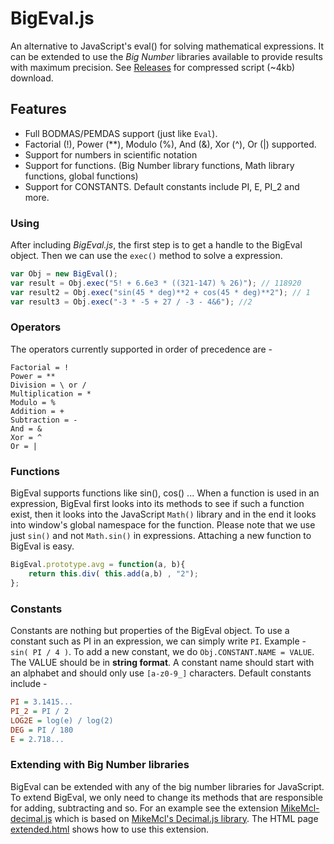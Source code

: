 # BigEval.js

An alternative to JavaScript's eval() for solving mathematical expressions. It can be extended to use the *Big Number* libraries available to provide results with maximum precision. See [Releases](https://github.com/aviaryan/BigEval.js/releases) for compressed script (~4kb) download.


## Features

* Full BODMAS/PEMDAS support (just like `Eval`).
* Factorial (!), Power (**), Modulo (%), And (&), Xor (^), Or (|) supported.
* Support for numbers in scientific notation
* Support for functions. (Big Number library functions, Math library functions, global functions)
* Support for CONSTANTS. Default constants include PI, E, PI_2 and more.


### Using

After including *BigEval.js*, the first step is to get a handle to the BigEval object. Then we can use the `exec()` method to solve a expression.
```javascript
var Obj = new BigEval();
var result = Obj.exec("5! + 6.6e3 * ((321-147) % 26)"); // 118920
var result2 = Obj.exec("sin(45 * deg)**2 + cos(45 * deg)**2"); // 1
var result3 = Obj.exec("-3 * -5 + 27 / -3 - 4&6"); //2
```


### Operators

The operators currently supported in order of precedence are - 
```
Factorial = !
Power = **
Division = \ or /
Multiplication = *
Modulo = %
Addition = +
Subtraction = -
And = &
Xor = ^
Or = |
```


### Functions

BigEval supports functions like sin(), cos() ... When a function is used in an expression, BigEval first looks into its methods to see if such a function exist, then it looks into the JavaScript `Math()` library and in the end it looks into window's global namespace for the function.
Please note that we use just `sin()` and not `Math.sin()` in expressions. Attaching a new function to BigEval is easy.
```javascript
BigEval.prototype.avg = function(a, b){
    return this.div( this.add(a,b) , "2");
};
```


### Constants

Constants are nothing but properties of the BigEval object. To use a constant such as PI in an expression, we can simply write `PI`. Example - `sin( PI / 4 )`.
To add a new constant, we do `Obj.CONSTANT.NAME = VALUE`. The VALUE should be in **string format**. A constant name should start with an alphabet and should only use `[a-z0-9_]` characters. Default constants include - 
```ini
PI = 3.1415...
PI_2 = PI / 2
LOG2E = log(e) / log(2)
DEG = PI / 180
E = 2.718...
```


### Extending with Big Number libraries

BigEval can be extended with any of the big number libraries for JavaScript. To extend BigEval, we only need to change its methods that are responsible for adding, subtracting and so. For an example see the extension [MikeMcl-decimal.js](extensions/MikeMcl-decimal.js) which is based on [MikeMcl's Decimal.js library](https://github.com/MikeMcl/decimal.js). The HTML page [extended.html](http://aviaryan.github.io/BigEval.js/extended.html) shows how to use this extension.